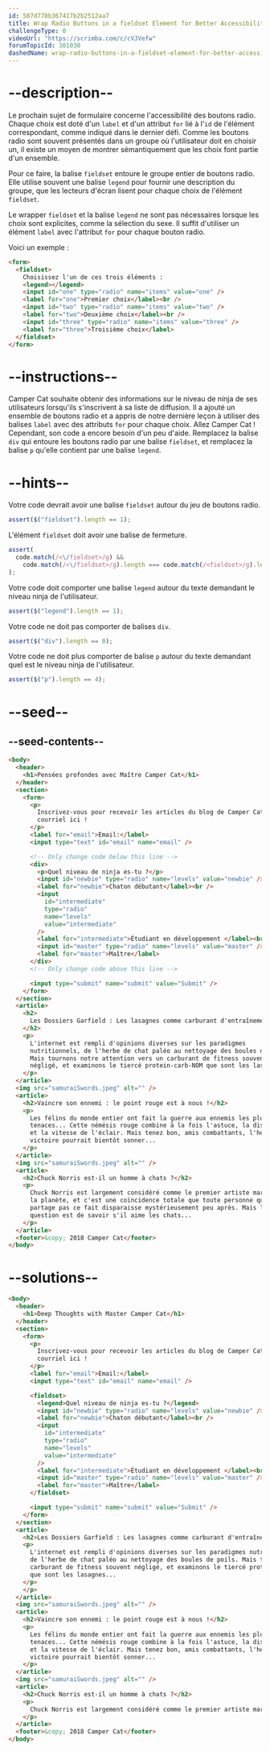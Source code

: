```yaml
---
id: 587d778b367417b2b2512aa7
title: Wrap Radio Buttons in a fieldset Element for Better Accessibility
challengeType: 0
videoUrl: "https://scrimba.com/c/cVJVefw"
forumTopicId: 301030
dashedName: wrap-radio-buttons-in-a-fieldset-element-for-better-accessibility
---
```


# --description--

Le prochain sujet de formulaire concerne l'accessibilité des boutons radio. Chaque choix est doté d'un `label` et d'un attribut `for` lié à l'`id` de l'élément correspondant, comme indiqué dans le dernier défi. Comme les boutons radio sont souvent présentés dans un groupe où l'utilisateur doit en choisir un, il existe un moyen de montrer sémantiquement que les choix font partie d'un ensemble.

Pour ce faire, la balise `fieldset` entoure le groupe entier de boutons radio. Elle utilise souvent une balise `legend` pour fournir une description du groupe, que les lecteurs d'écran lisent pour chaque choix de l'élément `fieldset`.

Le wrapper `fieldset` et la balise `legend` ne sont pas nécessaires lorsque les choix sont explicites, comme la sélection du sexe. Il suffit d'utiliser un élément `label` avec l'attribut `for` pour chaque bouton radio.

Voici un exemple :

```html
<form>
  <fieldset>
    Choisissez l'un de ces trois éléments :
    <legend></legend>
    <input id="one" type="radio" name="items" value="one" />
    <label for="one">Premier choix</label><br />
    <input id="two" type="radio" name="items" value="two" />
    <label for="two">Deuxième choix</label><br />
    <input id="three" type="radio" name="items" value="three" />
    <label for="three">Troisième choix</label>
  </fieldset>
</form>
```

# --instructions--

Camper Cat souhaite obtenir des informations sur le niveau de ninja de ses utilisateurs lorsqu'ils s'inscrivent à sa liste de diffusion. Il a ajouté un ensemble de boutons radio et a appris de notre dernière leçon à utiliser des balises `label` avec des attributs `for` pour chaque choix. Allez Camper Cat ! Cependant, son code a encore besoin d'un peu d'aide. Remplacez la balise `div` qui entoure les boutons radio par une balise `fieldset`, et remplacez la balise `p` qu'elle contient par une balise `legend`.

# --hints--

Votre code devrait avoir une balise `fieldset` autour du jeu de boutons radio.

```js
assert($("fieldset").length == 1);
```

L'élément `fieldset` doit avoir une balise de fermeture.

```js
assert(
  code.match(/<\/fieldset>/g) &&
    code.match(/<\/fieldset>/g).length === code.match(/<fieldset>/g).length
);
```

Votre code doit comporter une balise `legend` autour du texte demandant le niveau ninja de l'utilisateur.

```js
assert($("legend").length == 1);
```

Votre code ne doit pas comporter de balises `div`.

```js
assert($("div").length == 0);
```

Votre code ne doit plus comporter de balise `p` autour du texte demandant quel est le niveau ninja de l'utilisateur.

```js
assert($("p").length == 4);
```

# --seed--

## --seed-contents--

```html
<body>
  <header>
    <h1>Pensées profondes avec Maître Camper Cat</h1>
  </header>
  <section>
    <form>
      <p>
        Inscrivez-vous pour recevoir les articles du blog de Camper Cat par
        courriel ici !
      </p>
      <label for="email">Email:</label>
      <input type="text" id="email" name="email" />

      <!-- Only change code below this line -->
      <div>
        <p>Quel niveau de ninja es-tu ?</p>
        <input id="newbie" type="radio" name="levels" value="newbie" />
        <label for="newbie">Chaton débutant</label><br />
        <input
          id="intermediate"
          type="radio"
          name="levels"
          value="intermediate"
        />
        <label for="intermediate">Étudiant en développement </label><br />
        <input id="master" type="radio" name="levels" value="master" />
        <label for="master">Maître</label>
      </div>
      <!-- Only change code above this line -->

      <input type="submit" name="submit" value="Submit" />
    </form>
  </section>
  <article>
    <h2>
      Les Dossiers Garfield : Les lasagnes comme carburant d'entraînement ?
    </h2>
    <p>
      L'internet est rempli d'opinions diverses sur les paradigmes
      nutritionnels, de l'herbe de chat paléo au nettoyage des boules de poils.
      Mais tournons notre attention vers un carburant de fitness souvent
      négligé, et examinons le tiercé protein-carb-NOM que sont les lasagnes...
    </p>
  </article>
  <img src="samuraiSwords.jpeg" alt="" />
  <article>
    <h2>Vaincre son ennemi : le point rouge est à nous !</h2>
    <p>
      Les félins du monde entier ont fait la guerre aux ennemis les plus
      tenaces... Cette némésis rouge combine à la fois l'astuce, la discrétion
      et la vitesse de l'éclair. Mais tenez bon, amis combattants, l'heure de la
      victoire pourrait bientôt sonner...
    </p>
  </article>
  <img src="samuraiSwords.jpeg" alt="" />
  <article>
    <h2>Chuck Norris est-il un homme à chats ?</h2>
    <p>
      Chuck Norris est largement considéré comme le premier artiste martial de
      la planète, et c'est une coïncidence totale que toute personne qui ne
      partage pas ce fait disparaisse mystérieusement peu après. Mais la vraie
      question est de savoir s'il aime les chats...
    </p>
  </article>
  <footer>&copy; 2018 Camper Cat</footer>
</body>
```

# --solutions--

```html
<body>
  <header>
    <h1>Deep Thoughts with Master Camper Cat</h1>
  </header>
  <section>
    <form>
      <p>
        Inscrivez-vous pour recevoir les articles du blog de Camper Cat par
        courriel ici !
      </p>
      <label for="email">Email:</label>
      <input type="text" id="email" name="email" />

      <fieldset>
        <legend>Quel niveau de ninja es-tu ?</legend>
        <input id="newbie" type="radio" name="levels" value="newbie" />
        <label for="newbie">Chaton débutant</label><br />
        <input
          id="intermediate"
          type="radio"
          name="levels"
          value="intermediate"
        />
        <label for="intermediate">Étudiant en développement </label><br />
        <input id="master" type="radio" name="levels" value="master" />
        <label for="master">Maître</label>
      </fieldset>

      <input type="submit" name="submit" value="Submit" />
    </form>
  </section>
  <article>
    <h2>Les Dossiers Garfield : Les lasagnes comme carburant d'entraînement ?</h2>
    <p>
      L'internet est rempli d'opinions diverses sur les paradigmes nutritionnels,
      de l'herbe de chat paléo au nettoyage des boules de poils. Mais tournons notre attention vers un
      carburant de fitness souvent négligé, et examinons le tiercé protein-carb-NOM
      que sont les lasagnes...
    </p>
    </p>
  </article>
  <img src="samuraiSwords.jpeg" alt="" />
  <article>
    <h2>Vaincre son ennemi : le point rouge est à nous !</h2>
    <p>
      Les félins du monde entier ont fait la guerre aux ennemis les plus
      tenaces... Cette némésis rouge combine à la fois l'astuce, la discrétion
      et la vitesse de l'éclair. Mais tenez bon, amis combattants, l'heure de la
      victoire pourrait bientôt sonner...
    </p>
  </article>
  <img src="samuraiSwords.jpeg" alt="" />
  <article>
    <h2>Chuck Norris est-il un homme à chats ?</h2>
    <p>
      Chuck Norris est largement considéré comme le premier artiste martial de la planète, et c'est une coïncidence totale que toute personne qui ne partage pas ce fait disparaisse mystérieusement peu après. Mais la vraie question est de savoir s'il aime les chats...
    </p>
  </article>
  <footer>&copy; 2018 Camper Cat</footer>
</body>
```
